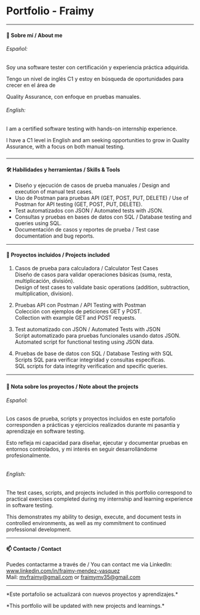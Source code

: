 # **Portfolio - Fraimy**







---



#### 👋 Sobre mí / About me





###### Español:

Soy una software tester con certificación y experiencia práctica adquirida.  

Tengo un nivel de inglés C1 y estoy en búsqueda de oportunidades para crecer en el área de 

Quality Assurance, con enfoque en pruebas manuales.





###### English:

I am a certified software testing with hands-on internship experience.  

I have a C1 level in English and am seeking opportunities to grow in Quality Assurance, with a focus on both manual testing.

##### 

---



#### 🛠️ Habilidades y herramientas / Skills \& Tools





* Diseño y ejecución de casos de prueba manuales / Design and execution of manual test cases.
* Uso de Postman para pruebas API (GET, POST, PUT, DELETE) / Use of Postman for API testing (GET, POST, PUT, DELETE).
* Test automatizados con JSON / Automated tests with JSON.
* Consultas y pruebas en bases de datos con SQL / Database testing and queries using SQL.
* Documentación de casos y reportes de prueba / Test case documentation and bug reports.



---



#### 📂 Proyectos incluidos / Projects included





1. Casos de prueba para calculadora / Calculator Test Cases  
   Diseño de casos para validar operaciones básicas (suma, resta, multiplicación, división).  
   Design of test cases to validate basic operations (addition, subtraction, multiplication, division).
   
2. Pruebas API con Postman / API Testing with Postman  
   Colección con ejemplos de peticiones GET y POST.  
   Collection with example GET and POST requests.
   
3. Test automatizado con JSON / Automated Tests with JSON  
   Script automatizado para pruebas funcionales usando datos JSON.  
   Automated script for functional testing using JSON data.
   
4. Pruebas de base de datos con SQL / Database Testing with SQL  
   Scripts SQL para verificar integridad y consultas específicas.  
   SQL scripts for data integrity verification and specific queries.



---

##### 

#### 📌 Nota sobre los proyectos / Note about the projects





###### Español: 

Los casos de prueba, scripts y proyectos incluidos en este portafolio corresponden a prácticas y ejercicios realizados durante mi pasantía y aprendizaje en software testing.  

Esto refleja mi capacidad para diseñar, ejecutar y documentar pruebas en entornos controlados, y mi interés en seguir desarrollándome profesionalmente.



###### 

###### English: 

The test cases, scripts, and projects included in this portfolio correspond to practical exercises completed during my internship and learning experience in software testing.  

This demonstrates my ability to design, execute, and document tests in controlled environments, as well as my commitment to continued professional development.



---



#### 📫 Contacto / Contact





Puedes contactarme a través de / You can contact me via 
LinkedIn: www.linkedin.com/in/fraimy-mendez-vasquez  
Mail: mvfraimy@gmail.com or fraimymv35@gmail.com



---



\*Este portafolio se actualizará con nuevos proyectos y aprendizajes.\*  

\*This portfolio will be updated with new projects and learnings.\*




